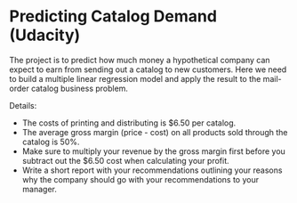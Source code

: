 # Predicting Catalog Demand (Udacity) #

The project is to predict how much money a hypothetical company can expect to earn from sending out a catalog to new customers. Here we need to build a multiple linear regression model and apply the result to the mail-order catalog business problem.

Details:
* The costs of printing and distributing is $6.50 per catalog.
* The average gross margin (price - cost) on all products sold through the catalog is 50%.
* Make sure to multiply your revenue by the gross margin first before you subtract out the $6.50 cost when calculating your profit.
* Write a short report with your recommendations outlining your reasons why the company should go with your recommendations to your manager.




